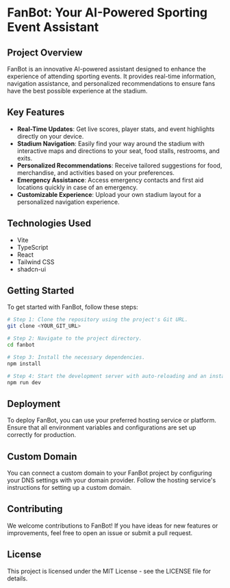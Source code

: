 # FanBot: Your AI-Powered Sporting Event Assistant

## Project Overview

FanBot is an innovative AI-powered assistant designed to enhance the experience of attending sporting events. It provides real-time information, navigation assistance, and personalized recommendations to ensure fans have the best possible experience at the stadium.

## Key Features

- **Real-Time Updates**: Get live scores, player stats, and event highlights directly on your device.
- **Stadium Navigation**: Easily find your way around the stadium with interactive maps and directions to your seat, food stalls, restrooms, and exits.
- **Personalized Recommendations**: Receive tailored suggestions for food, merchandise, and activities based on your preferences.
- **Emergency Assistance**: Access emergency contacts and first aid locations quickly in case of an emergency.
- **Customizable Experience**: Upload your own stadium layout for a personalized navigation experience.

## Technologies Used

- Vite
- TypeScript
- React
- Tailwind CSS
- shadcn-ui

## Getting Started

To get started with FanBot, follow these steps:

```sh
# Step 1: Clone the repository using the project's Git URL.
git clone <YOUR_GIT_URL>

# Step 2: Navigate to the project directory.
cd fanbot

# Step 3: Install the necessary dependencies.
npm install

# Step 4: Start the development server with auto-reloading and an instant preview.
npm run dev
```

## Deployment

To deploy FanBot, you can use your preferred hosting service or platform. Ensure that all environment variables and configurations are set up correctly for production.

## Custom Domain

You can connect a custom domain to your FanBot project by configuring your DNS settings with your domain provider. Follow the hosting service's instructions for setting up a custom domain.

## Contributing

We welcome contributions to FanBot! If you have ideas for new features or improvements, feel free to open an issue or submit a pull request.

## License

This project is licensed under the MIT License - see the LICENSE file for details.
